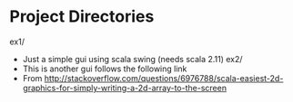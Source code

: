 Project Directories
===================
ex1/
 - Just a simple gui using scala swing (needs scala 2.11)
ex2/
 - This is another gui follows the following link
 - From http://stackoverflow.com/questions/6976788/scala-easiest-2d-graphics-for-simply-writing-a-2d-array-to-the-screen
